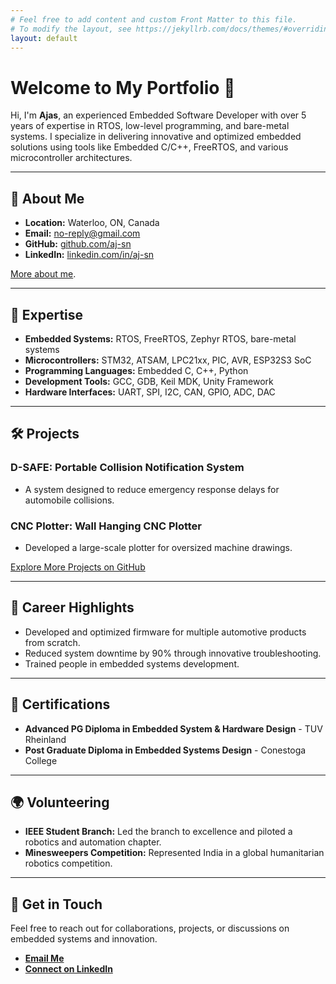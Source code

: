```yaml
---
# Feel free to add content and custom Front Matter to this file.
# To modify the layout, see https://jekyllrb.com/docs/themes/#overriding-theme-defaults
layout: default
---
```


# Welcome to My Portfolio 🌟

Hi, I'm **Ajas**, an experienced Embedded Software Developer with over 5 years of expertise in RTOS, low-level programming, and bare-metal systems. I specialize in delivering innovative and optimized embedded solutions using tools like Embedded C/C++, FreeRTOS, and various microcontroller architectures.

---

## 🚀 About Me
- **Location:** Waterloo, ON, Canada
- **Email:** [no-reply@gmail.com](mailto:no-reply@gmail.com)
- **GitHub:** [github.com/aj-sn](https://github.com/aj-sn)
- **LinkedIn:** [linkedin.com/in/aj-sn](https://linkedin.com/in/aj-sn)

[More about me](./about.html).

---

## 🔧 Expertise
- **Embedded Systems:** RTOS, FreeRTOS, Zephyr RTOS, bare-metal systems
- **Microcontrollers:** STM32, ATSAM, LPC21xx, PIC, AVR, ESP32S3 SoC
- **Programming Languages:** Embedded C, C++, Python
- **Development Tools:** GCC, GDB, Keil MDK, Unity Framework
- **Hardware Interfaces:** UART, SPI, I2C, CAN, GPIO, ADC, DAC

---

## 🛠️ Projects

### D-SAFE: Portable Collision Notification System
- A system designed to reduce emergency response delays for automobile collisions.

### CNC Plotter: Wall Hanging CNC Plotter
- Developed a large-scale plotter for oversized machine drawings.

[Explore More Projects on GitHub](https://github.com/aj-sn)

---

## 🌟 Career Highlights
- Developed and optimized firmware for multiple automotive products from scratch.
- Reduced system downtime by 90% through innovative troubleshooting.
- Trained people in embedded systems development.

---

## 📜 Certifications
- **Advanced PG Diploma in Embedded System & Hardware Design** - TUV Rheinland
- **Post Graduate Diploma in Embedded Systems Design** - Conestoga College

---

## 🌍 Volunteering
- **IEEE Student Branch:** Led the branch to excellence and piloted a robotics and automation chapter.
- **Minesweepers Competition:** Represented India in a global humanitarian robotics competition.

---

## 📩 Get in Touch
Feel free to reach out for collaborations, projects, or discussions on embedded systems and innovation.

- **[Email Me](mailto:no-reply@gmail.com)**
- **[Connect on LinkedIn](https://linkedin.com/in/aj-sn)**
